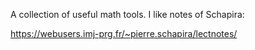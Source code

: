 A collection of useful math tools. I like notes of Schapira:

https://webusers.imj-prg.fr/~pierre.schapira/lectnotes/
